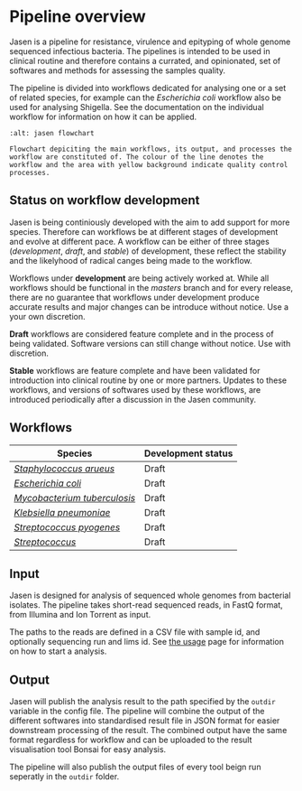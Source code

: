 # Pipeline overview

Jasen is a pipeline for resistance, virulence and epityping of whole genome sequenced infectious bacteria. The pipelines is intended to be used in clinical routine and therefore contains a currated, and opinionated, set of softwares and methods for assessing the samples quality.

The pipeline is divided into workflows dedicated for analysing one or a set of related species, for example can the *Escherichia coli* workflow also be used for analysing Shigella. See the documentation on the individual workflow for information on how it can be applied.

```{figure} _static/flowchart.png
:alt: jasen flowchart

Flowchart depiciting the main workflows, its output, and processes the workflow are constituted of. The colour of the line denotes the workflow and the area with yellow background indicate quality control processes.
```

## Status on workflow development

Jasen is being continiously developed with the aim to add support for more species. Therefore can workflows be at different stages of development and evolve at different pace. A workflow can be either of three stages (*development*, *draft*, and *stable*) of development, these reflect the stability and the likelyhood of radical canges being made to the workflow.

Workflows under **development** are being actively worked at. While all workflows should be functional in the *masters* branch and for every release, there are no guarantee that workflows under development produce accurate results and major changes can be introduce without notice. Use a your own discretion.

**Draft** workflows are considered feature complete and in the process of being validated. Software versions can still change without notice. Use with discretion.

**Stable** workflows are feature complete and have been validated for introduction into clinical routine by one or more partners. Updates to these workflows, and versions of softwares used by these workflows, are introduced periodically after a discussion in the Jasen community.

## Workflows

| Species                                                                   | Development status |
|---------------------------------------------------------------------------|--------------------|
| [*Staphylococcus arueus*](./workflows/staphylococcus_aureus.md)           | Draft              |
| [*Escherichia coli*](./workflows/escherichia_coli.md)                     | Draft              |
| [*Mycobacterium tuberculosis*](./workflows/mycobacterium_tuberculosis.md) | Draft              |
| [*Klebsiella pneumoniae*](./workflows/klebsiella_pneumoniae.md)           | Draft              |
| [*Streptococcus pyogenes*](./workflows/streptococcus_pyogenes.md)         | Draft              |
| [*Streptococcus*](./workflows/streptococcus.md)                           | Draft              |

## Input

Jasen is designed for analysis of sequenced whole genomes from bacterial isolates. The pipeline takes short-read sequenced reads, in FastQ format, from Illumina and Ion Torrent as input.

The paths to the reads are defined in a CSV file with sample id, and optionally sequencing run and lims id. See [the usage](./usage.md) page for information on how to start a analysis.

## Output

Jasen will publish the analysis result to the path specified by the `outdir` variable in the config file. The pipeline will combine the output of the different softwares into standardised result file in JSON format for easier downstream processing of the result. The combined output have the same format regardless for workflow and can be uploaded to the result visualisation tool Bonsai for easy analysis. 

The pipeline will also publish the output files of every tool beign run seperatly in the `outdir` folder.